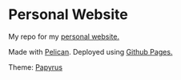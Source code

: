 # Personal Website

My repo for my [personal website.](https://Scarvy.github.io)

Made with [Pelican](https://getpelican.com/). Deployed using [Github Pages.](https://pages.github.com/)

Theme: [Papyrus](https://github.com/aleylara/Papyrus)